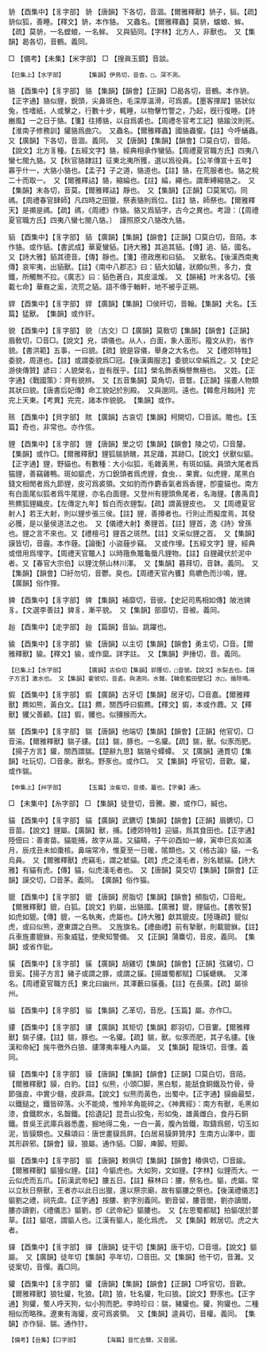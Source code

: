 <!-- { "loadSidebar": true } -->
貈	【酉集中】【豸字部】	貈	【唐韻】下各切，音涸。【爾雅釋獸】貈子，貆。【疏】貈似狐，善睡。【釋文】貈，本作貉。　又蟲名。【爾雅釋蟲】莫貈，蟷蜋、蛑。【疏】莫貈，一名螳蜋，一名蛑。　又與貊同。【字林】北方人，非獸也。　又【集韻】曷各切，音鶴。義同。

□	【備考】【未集】【米字部】	□	【搜眞玉鏡】音談。

	【巳集上】【水字部】		【集韻】伊鳥切，音杳。□，深不測。

貉	【酉集中】【豸字部】	貉	【集韻】【韻會】【正韻】□曷各切，音鶴。本作貈。【正字通】貉似貍，銳頭，尖鼻斑色，毛深厚溫滑，可爲裘。【墨客揮犀】貉狀似兔，性嗜紙，人或擊之，行數十步，輒睡，以物擊竹警之，乃起，旣行復睡。【詩豳風】一之日于貉。【箋】往搏貉，以自爲裘也。【周禮冬官考工記】貉踰汶則死。【淮南子修務訓】貛貉爲曲穴。　又蟲名。【爾雅釋蟲】國貉蟲蠁。【註】今呼蛹蟲。　又【廣韻】下各切，音涸。義同。　又【唐韻】【集韻】【韻會】□莫白切，音陌。【說文】北方豸種。【五經文字】貉，經典相承作蠻貊。【周禮夏官職方氏】四夷八蠻七閩九貉。又【秋官貉隷註】征東北夷所獲，選以爲役員。【公羊傳宣十五年】寡乎什一，大貉小貉也。【孟子】子之道，貉道也。【註】貉，在荒服者也。貉之稅二十而取一。　又【爾雅釋詁】貉，縮綸也。【註】綸，繩也。謂牽縛縮貉之。　又【集韻】末各切，音莫。【爾雅釋詁】靜也。　又【集韻】【正韻】□莫駕切。同禡。【周禮春官肆師】凡四時之田獵，祭表貉則爲位。【註】貉，師祭也。【爾雅釋天】是禷是禡。【疏】禡，《周禮》作貉。貉又爲貊字，古今之異也。考證：〔【周禮夏官職方氏】四夷八蠻七閩八貉。〕　謹照原文八貉改九貉。 

貊	【酉集中】【豸字部】	貊	【廣韻】【集韻】【韻會】【正韻】□莫白切，音陌。本作貉。或作貊。【書武成】華夏蠻貊。【詩大雅】其追其貊。【傳】追、貊，國名。　又【詩大雅】貊其德音。【傳】靜也。【箋】德政應和曰貊。　又獸名。【後漢西南夷傳】哀牢夷，出貊獸。【註】《南中八郡志》曰：貊大如驢，狀頗似熊，多力，食鐵，所觸無不拉。《廣志》曰：貊色蒼白，其皮溫煖。　又【韻補】叶末各切。【張載七命】華裔之奚，流荒之貊。語不傳于輶軒，地不被乎正朔。

貋	【酉集中】【豸字部】	貋	【廣韻】【集韻】□侯旰切，音翰。【集韻】犬名。【玉篇】猛獸。　【集韻】或作豻。

貌	【酉集中】【豸字部】	貌	〔古文〕□【廣韻】莫敎切【集韻】【韻會】【正韻】眉敎切，□音□。【說文】皃，頌儀也。从人，白面，象人面形。籀文从豹，省作貌。【書洪範】五事，一曰貌。【疏】貌是容儀，舉身之大名也。　又【禮郊特牲】委貌，周道也。【註】或謂委貌爲□冠。【後漢輿服志】委貌以皁絹爲之。又【史記游俠傳贊】諺曰：人貌榮名，豈有旣乎。【註】榮名飾表稱譽無極也。　又姓。【正字通】《戰國策》：齊有貌辨。　又【五音集韻】莫角切，音瞀。【正韻】描畫人物類其狀曰貌。【唐書后妃傳】命工貌妃於別殿。　又與邈同。遠也。【韓愈月蝕詩】完完上天東。【考異】完完，諸本作貌貌。　【集韻】或作。

赅	【酉集中】【貝字部】	賅	【廣韻】古哀切【集韻】柯開切，□音該。贍也。【玉篇】奇也，非常也。亦作侅。

貍	【酉集中】【豸字部】	貍	【唐韻】里之切【集韻】【韻會】陵之切，□音釐。【集韻】或作□。【爾雅釋獸】貍狐貒貈醜，其足蹯，其跡□。【說文】伏獸似貙。【正字通】貍，野貓也。有數種：大小似狐，毛雜黃黑，有斑如貓。員頭大尾者爲猫貍，善竊雞鴨。斑如貙虎，方口銳頭者爲虎貍，食虫、、果實。似虎貍，尾黑白錢文相閒者爲九節貍，皮可爲裘領。文如豹而作麝香氣者爲香貍，卽靈貓也。南方有白面尾似狐者爲牛尾貍，亦名白面貍。又登州有貍頭魚尾者，名海貍。【書禹貢】熊羆狐貍織皮。【左傳定九年】晳白而衣貍製。【疏】謂黃貍皮也。　又【周禮夏官射人】若王大射，則以貍步張三侯。【註】貍，善撙者也。行則止而擬度焉，其發必獲，是以量侯道法之也。　又【儀禮大射】奏貍首。【註】貍首，逸《詩》曾孫也。貍之言不來也。又【禮檀弓】貍首之斑然。【註】文采似貍之首。　又【集韻】謨皆切，音霾。本作薶。【論衡】小盜薶步竊。　又或作埋。【五經文字】貍，經典或借用爲埋字。【周禮天官鼈人】以時簎魚鼈龜蜃凡貍物。【註】自貍藏伏於泥中者。又【春官大宗伯】以貍沈祭山林川澤。　又【集韻】暮拜切，音韎。義同。　又【集韻】【韻會】□紆勿切，音鬱。臭也。【周禮天官內饔】鳥皫色而沙鳴，貍。　【廣韻】俗作狸。

貏	【酉集中】【豸字部】	貏	【集韻】補靡切，音彼。【史記司馬相如傳】陂池貏豸。【文選李善註】貏豸，漸平貌。　又【集韻】部靡切，音被。義同。

赸	【酉集中】【走字部】	赸	【篇韻】音訕。跳躍也。

貐	【酉集中】【豸字部】	貐	【唐韻】以主切【集韻】【韻會】勇主切，□音。【爾雅釋獸】貐。【釋文】貐，或作窳。詳字註。　又【集韻】尹捶切，音。義同。

	【巳集上】【水字部】		【廣韻】古伯切【集韻】郭獲切，□音虢。【說文】水裂去也。【揚子方言】激水也。　又【集韻】霍虢切，音砉。與湱同。水聲。【韓愈藍田壁記】水□，循除鳴。

貑	【酉集中】【豸字部】	貑	【廣韻】古牙切【集韻】居牙切，□音嘉。【爾雅釋獸】羆如熊，黃白文。【註】羆，關西呼曰貑羆。【釋文】貑，本或作麚。又【釋獸】貜父善顧。【註】貑，貜也。似獼猴而大。

貒	【酉集中】【豸字部】	貒	【唐韻】他端切【集韻】【韻會】【正韻】他官切，□音湍。【爾雅釋獸】貒子貗。【註】貒，豚也。一名貛。【疏】貒，獸。似豕而肥。【揚子方言】貛，關西謂貒。【楚辭九思】貒貉兮蟫蟫。　又【廣韻】通貫切【集韻】吐玩切，□音彖。獸名。野豕也。或作□。　又【集韻】呼官切，音歡。貛，或作貒。

	【申集上】【艸字部】		【玉篇】汝隹切，音捼。薑也。【字彙】通□。

□	【未集中】【糸字部】	□	【集韻】徒登切，音騰。縢，或作□，緘也。

貓	【酉集中】【豸字部】	貓	【廣韻】武鑣切【集韻】【韻會】【正韻】眉鑣切，□音苗。【說文】貍屬。【廣韻】獸，捕。【禮郊特牲】迎貓，爲其食田也。【正字通】陸佃曰：善害苗。貓能捕，故字从苗。又貓睛，子午卯酉如一線，寅申巳亥如滿月，辰戌丑未如棗核。鼻端常冷，惟夏至一日暖，隂類也。又《格古論》貓，一名烏員。　又【爾雅釋獸】虎竊毛，謂之虦貓。【疏】虎之淺毛者，別名虦貓。【詩大雅】有貓有虎。【傳】貓，似虎淺毛者也。　又【唐韻】莫交切【集韻】【韻會】【正韻】謨交切，□音茅。義同。　【廣韻】俗作猫。

貔	【酉集中】【豸字部】	貔	【唐韻】房脂切【集韻】【韻會】頻脂切，□音毗。【爾雅釋獸】貔，白狐。【說文】豹屬，出貉國。【廣雅】貔，貍貓也。【書牧誓】如虎如貔。【傳】貔，一名執夷，虎屬也。【詩大雅】獻其貔皮。【陸璣疏】貔似虎，或曰似熊，遼東謂之白熊。　又旌旗名。【禮曲禮】前有摯獸，則載貔貅。【註】兵車旌畫貔貅，形象威猛，使衆知警備。　又【正韻】蒲麋切，音皮。義同。　【集韻】或省作豼。

貕	【酉集中】【豸字部】	貕	【廣韻】胡雞切【集韻】【韻會】【正韻】弦雞切，□音奚。【揚子方言】豬子或謂之豚，或謂之貕。【揚雄蜀都賦】□貕螗蛦。　又澤名。【周禮夏官職方氏】東北曰幽州，其澤藪曰貕養。【註】在長廣。【疏】屬徐州。

貖	【酉集中】【豸字部】	貖	【集韻】乙革切，音戹。【玉篇】屬。亦作□。

貗	【酉集中】【豸字部】	貗	【廣韻】其矩切【集韻】郡羽切，□音寠。【爾雅釋獸】貒子貗。【註】貒，豚也。一名貛。【疏】貒，獸。似豕而肥，其子名貗。【後漢和帝紀】旄牛徼外白狼、貗薄夷率種人內屬。　又【集韻】龍珠切，音慺。義同。

貘	【酉集中】【豸字部】	貘	【唐韻】【集韻】【韻會】【正韻】□莫白切，音陌。【爾雅釋獸】貘，白豹。【註】似熊，小頭□脚，黑白駁，能舐食銅鐵及竹骨，骨節强直，中實少髓，皮辟濕。【說文】似熊而黃色，出蜀中。【正字通】貘齒最堅，以鐵鎚之，鐵皆碎落。火不能燒，惟羚羊角能碎之。《神異經》：南方有獸，毛黑如漆，食鐵飮水，名齧鐵。【拾遺記】昆吾山狡兔，形如兔，雄黃雌白，食丹石銅鐵。昔吳王武庫兵器悉盡，掘地得二兔，一白一黃，腹內皆鐵，取鑄爲劒，切玉如泥，皆貘類也。又蘇頌曰：唐世畫貘爲屛。【白居易貘屛贊序】生南方山澤中，圖其形辟邪。【韻會】貘，狼屬。通作貊。□脚，庳脚。短脚。

貙	【酉集中】【豸字部】	貙	【唐韻】敕俱切【集韻】【韻會】椿俱切，□音踰。【爾雅釋獸】貙獌似貍。【註】今貙虎也。大如狗，文如貍。【字林】似貍而大。一云似虎而五爪。【前漢武帝紀】膢五日。【註】蘇林曰：膢，祭名也。貙，虎屬。常以立秋日祭獸，王者亦以此日出獵，還以祭宗廟，故有貙膢之祭也。【後漢禮儀志】貙劉之禮，祠先虞。【正字通】按膢、劉字別義同。劉音留，膢音閭，劉亦讀閭，膢亦讀劉，《禮儀志》貙劉，卽《武帝紀》貙膢也。　又【左思蜀都賦】拍貙氓於葽草。【註】貙氓，謂貙人也。江漢有貙人，能化爲虎。　又【集韻】敕居切。虎之大者。

貚	【酉集中】【豸字部】	貚	【唐韻】徒干切【集韻】唐干切，□音壇。【說文】貙屬。　又【廣韻】徒年切【集韻】亭年切，□音田。又【集韻】他干切，音灘。又徒案切，音憚。義□同。

貛	【酉集中】【豸字部】	貛	【唐韻】【集韻】【韻會】【正韻】□呼官切，音歡。【爾雅釋獸】狼牡貛，牝狼。【疏】狼，牡名貛，牝曰狼。【說文】野豕也。【正字通】狗貛，蜀人呼天狗，似小狗而肥。李時珍曰：貒，豬貛也。貛，狗貛也。二種相似而略殊。遼東有海貛，皮可爲裘領。　又【集韻】逵員切，音權。義同。　【集韻】亦作貆、貒。通作犿。

	【備考】【丑集】【口字部】		【海篇】音忙去聲。又音國。

